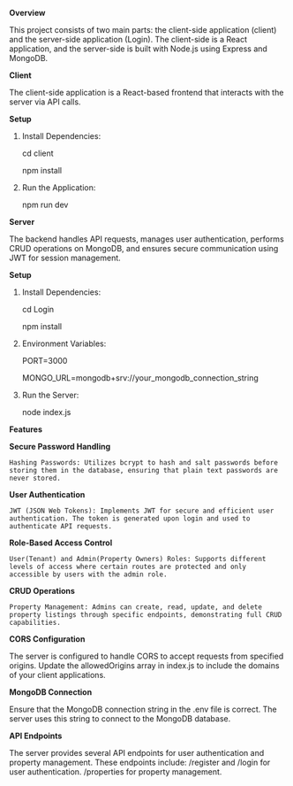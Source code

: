 **Overview** 

This project consists of two main parts: the client-side application (client) and the server-side application (Login). The client-side is a React application, and the server-side is built with Node.js using Express and MongoDB.

**Client**

The client-side application is a React-based frontend that interacts with the server via API calls.

**Setup**
1. Install Dependencies:
   
   cd client
   
   npm install

3. Run the Application:
   
   npm run dev

**Server**

The backend handles API requests, manages user authentication, performs CRUD operations on MongoDB, and ensures secure communication using JWT for session management.

**Setup**
1. Install Dependencies:
 
   cd Login
   
   npm install
   
3. Environment Variables:
   
   PORT=3000
   
   MONGO_URL=mongodb+srv://your_mongodb_connection_string
   
5. Run the Server:

   node index.js


**Features**

**Secure Password Handling**

    Hashing Passwords: Utilizes bcrypt to hash and salt passwords before storing them in the database, ensuring that plain text passwords are never stored.
    
**User Authentication**

    JWT (JSON Web Tokens): Implements JWT for secure and efficient user authentication. The token is generated upon login and used to authenticate API requests.
    
**Role-Based Access Control**

    User(Tenant) and Admin(Property Owners) Roles: Supports different levels of access where certain routes are protected and only accessible by users with the admin role.
    
**CRUD Operations**

    Property Management: Admins can create, read, update, and delete property listings through specific endpoints, demonstrating full CRUD capabilities.


**CORS Configuration**

The server is configured to handle CORS to accept requests from specified origins. Update the allowedOrigins array in index.js to include the domains of your client applications.


**MongoDB Connection**

Ensure that the MongoDB connection string in the .env file is correct. The server uses this string to connect to the MongoDB database.


**API Endpoints**

The server provides several API endpoints for user authentication and property management. These endpoints include:
/register and /login for user authentication.
/properties for property management.
